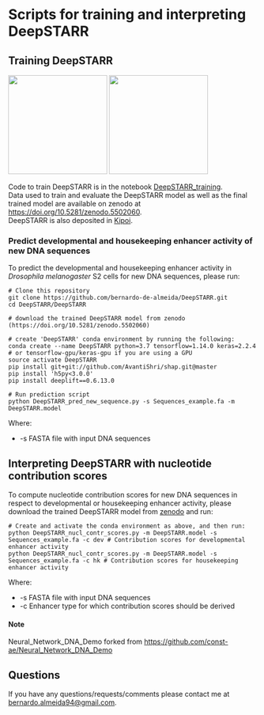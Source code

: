 # Scripts for training and interpreting DeepSTARR

## Training DeepSTARR

<p float="left" style="margin-bottom:0;margin-top:0;">
    <img height="200" src="../img/DeepSTARR.png">
    <img height="200" src="../img/DeepSTARR_predictions.png">
</p>

Code to train DeepSTARR is in the notebook [DeepSTARR_training](DeepSTARR_training.ipynb).  
Data used to train and evaluate the DeepSTARR model as well as the final trained model are available on zenodo at https://doi.org/10.5281/zenodo.5502060.  
DeepSTARR is also deposited in [Kipoi](http://kipoi.org/models/DeepSTARR/).

### Predict developmental and housekeeping enhancer activity of new DNA sequences
To predict the developmental and housekeeping enhancer activity in *Drosophila melanogaster* S2 cells for new DNA sequences, please run:
```
# Clone this repository
git clone https://github.com/bernardo-de-almeida/DeepSTARR.git
cd DeepSTARR/DeepSTARR

# download the trained DeepSTARR model from zenodo (https://doi.org/10.5281/zenodo.5502060)

# create 'DeepSTARR' conda environment by running the following:
conda create --name DeepSTARR python=3.7 tensorflow=1.14.0 keras=2.2.4 # or tensorflow-gpu/keras-gpu if you are using a GPU
source activate DeepSTARR
pip install git+git://github.com/AvantiShri/shap.git@master
pip install 'h5py<3.0.0'
pip install deeplift==0.6.13.0

# Run prediction script
python DeepSTARR_pred_new_sequence.py -s Sequences_example.fa -m DeepSTARR.model
```
Where:
* -s FASTA file with input DNA sequences

## Interpreting DeepSTARR with nucleotide contribution scores
To compute nucleotide contribution scores for new DNA sequences in respect to developmental or housekeeping enhancer activity, please download the trained DeepSTARR model from [zenodo](https://doi.org/10.5281/zenodo.5502060) and run:
```
# Create and activate the conda environment as above, and then run:
python DeepSTARR_nucl_contr_scores.py -m DeepSTARR.model -s Sequences_example.fa -c dev # Contribution scores for developmental enhancer activity
python DeepSTARR_nucl_contr_scores.py -m DeepSTARR.model -s Sequences_example.fa -c hk # Contribution scores for housekeeping enhancer activity
```
Where:
* -s FASTA file with input DNA sequences
* -c Enhancer type for which contribution scores should be derived

#### Note
Neural_Network_DNA_Demo forked from https://github.com/const-ae/Neural_Network_DNA_Demo

## Questions
If you have any questions/requests/comments please contact me at [bernardo.almeida94@gmail.com](mailto:bernardo.almeida94@gmail.com).
